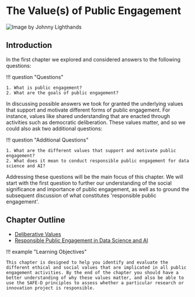 # The Value(s) of Public Engagement

![Image by Johnny Lighthands](https://raw.githubusercontent.com/alan-turing-institute/turing-commons/main/docs/assets/images/illustrations/deliberation.png)

## Introduction

In the first chapter we explored and considered answers to the following questions:

!!! question "Questions"

    1. What is public engagement?
    2. What are the goals of public engagement?

In discussing possible answers we took for granted the underlying values that support and motivate different forms of public engagement.
For instance, values like shared understanding that are enacted through activities such as democratic deliberation. These values matter, and so we could also ask two additional questions:

!!! question "Additional Questions"

    1. What are the different values that support and motivate public engagement?
    2. What does it mean to conduct responsible public engagement for data science and AI?

Addressing these questions will be the main focus of this chapter.
We will start with the first question to further our understanding of the social significance and importance of public engagement, as well as to ground the subsequent discussion of what constitutes 'responsible public engagement'.

## Chapter Outline

- [Deliberative Values](deliberation.md)
- [Responsible Public Engagement in Data Science and AI](responsible.md)

!!! example "Learning Objectives"

    This chapter is designed to help you identify and evaluate the different ethical and social values that are implicated in all public engagement activities. By the end of the chapter you should have a better understanding of why these values matter, and also be able to use the SAFE-D principles to assess whether a particular research or innovation project is responsible.

